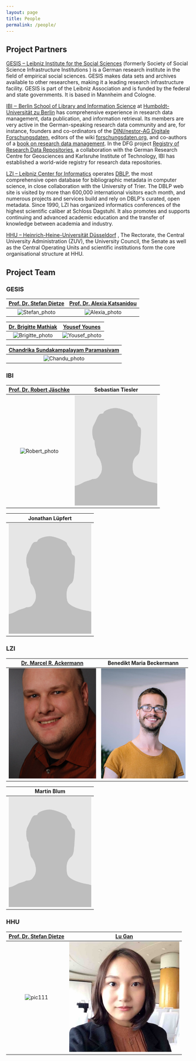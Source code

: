 ```yaml
---
layout: page
title: People
permalink: /people/
---
```


## Project Partners

[GESIS – Leibniz Institute for the Social
Sciences](https://www.gesis.org/) (formerly Society of Social Science
Infrastructure Institutions ) is a German research institute in the
field of empirical social sciences. GESIS makes data sets and archives
available to other researchers, making it a leading research
infrastructure facility.  GESIS is part of the Leibniz Association and
is funded by the federal and state governments. It is based in
Mannheim and Cologne.

[IBI ‒ Berlin School of Library and Information
Science](https://www.ibi.hu-berlin.de/) at [Humboldt-Universität zu
Berlin](https://www.hu-berlin.de/) has comprehensive experience in
research data management, data publication, and information
retrieval. Its members are very active in the German-speaking research
data community and are, for instance, founders and co-ordinators of
the [DINI/nestor-AG Digitale
Forschungsdaten](https://dini.de/ag/dininestor-ag-forschungsdaten/),
editors of the wiki
[forschungsdaten.org](https://forschungsdaten.org), and co-authors of
a [book on research data
management](https://handbuch.tib.eu/w/Lehrbuch_Forschungsdatenmanagement). In
the DFG project [Registry of Research Data
Repositories](https://re3data.org), a collaboration with the German
Research Centre for Geosciences and Karlsruhe Institute of Technology,
IBI has established a world-wide registry for research data
repositories.

[LZI – Leibniz Center for Informatics](https://www.dagstuhl.de/)
operates [DBLP](https://dblp.org/), the most comprehensive open
database for bibliographic metadata in computer science, in close
collaboration with the University of Trier. The DBLP web site is
visited by more than 600,000 international visitors each month, and
numerous projects and services build and rely on DBLP's curated, open
metadata.  Since 1990, LZI has organized informatics conferences of
the highest scientific caliber at Schloss Dagstuhl. It also promotes
and supports continuing and advanced academic education and the
transfer of knowledge between academia and industry.

[HHU – Heinrich-Heine-Universität Düsseldorf](https://www.hhu.de/en/)
, The Rectorate, the Central University Administration (ZUV), the University Council, the Senate as well as the Central Operating Units and scientific institutions form the core organisational structure at HHU.


## Project Team

### GESIS

|[Prof. Dr. Stefan Dietze](https://www.gesis.org/en/institute/staff/person/stefan.dietze)             |  [Prof. Dr. Alexia Katsanidou](https://www.gesis.org/en/institute/staff/person/alexia.katsanidou)      |
|:-------------------------:|:-------------------------:|
|![Stefan_photo](https://gris.gesis.org/files/photos/1061.jpg)  |  ![Alexia_photo](https://gris.gesis.org/files/photos/683.jpg) |

|[Dr. Brigitte Mathiak](https://www.gesis.org/en/institute/staff/person/brigitte.mathiak)             |  [Yousef Younes](https://www.gesis.org/institut/mitarbeiterverzeichnis/person/Yousef.Younes)           |
|:-------------------------:|:-------------------------:|
|![Brigitte_photo](https://gris.gesis.org/files/photos/684.jpg)  |  ![Yousef_photo](https://gris.gesis.org/files/photos/1161.jpg)    |

|[Chandrika Sundakampalayam Paramasivam](https://de.linkedin.com/in/chandrika-s-p-523771130)       |
|:-------------------------:|
|<img alt="Chandu_photo" src="/images/Chandu_photo.png" height="300" />          |

### IBI

|[Prof. Dr. Robert Jäschke](https://amor.cms.hu-berlin.de/~jaeschkr/)| Sebastian Tiesler |
|:-------------------------:|:-------------------------:|
|<img alt="Robert_photo" src="https://amor.cms.hu-berlin.de/~jaeschkr/img/me.jpg" height="300" /> |<img alt="Sebastian_photo" src="/images/no_photo.png" height="300" /> |

|Jonathan Lüpfert                                               |
|:-------------------------:|
|<img alt="Jonathan_photo" src="/images/no_photo.png" height="300" />  |
### LZI

|[Dr. Marcel R. Ackermann](https://dagstuhl.de/ackermann)       |  Benedikt Maria Beckermann |
|:-------------------------:|:-------------------------:|
|<img alt="Marcel_photo" src="/images/MRA_photo.jpg" height="300" /> | <img alt="Bene_photo" src="/images/Bene_photo.jpg" height="300" />  |

|Martin Blum                                                    |
|:-------------------------:|
|<img alt="Martin_photo" src="/images/no_photo.png" height="300" />  |

### HHU

[Prof. Dr. Stefan Dietze ](https://www.gesis.org/en/institute/staff/person/stefan.dietze) | [Lu Gan](lu.gan@insa-lyon.fr)
:-------------------------:|:-------------------------:
![pic111](https://gris.gesis.org/files/photos/1061.jpg)| <img alt="LuGan_photo" src="/images/1516871931422.jpeg" height="300" />
